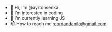 - 👋 Hi, I’m @ayrtonsenka
- 👀 I’m interested in coding
- 🌱 I’m currently learning JS
- 📫 How to reach me :cordandanilo@gmail.com


